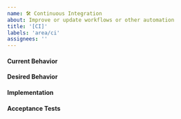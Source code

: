 ```yaml
---
name: 🛠 Continuous Integration 
about: Improve or update workflows or other automation
title: '[CI]'
labels: 'area/ci'
assignees: ''
---
```

#### Current Behavior
<!-- A brief description of what the problem is. (e.g. I need to be able to...) -->

#### Desired Behavior
<!-- A brief description of what you expected to happen. -->

#### Implementation
<!-- Specifics on the approach to fulfilling the feature request. -->

#### Acceptance Tests
<!-- Stipulations of functional behavior or non-functional items that must be in-place in order for the issue to be closed. -->